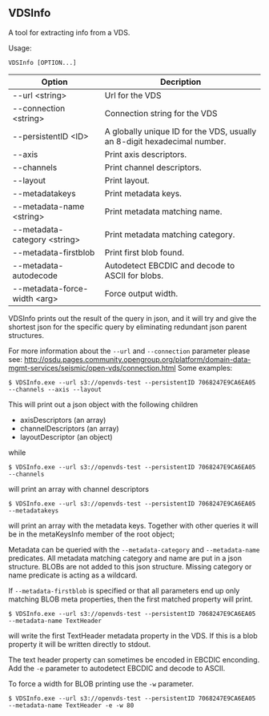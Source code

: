 ## VDSInfo

A tool for extracting info from a VDS.

Usage:
```
VDSInfo [OPTION...]
```

| Option                        | Decription |
|-------------------------------|------------|
| --url \<string>               | Url for the VDS
| --connection \<string>        | Connection string for the VDS
| --persistentID \<ID>          | A globally unique ID for the VDS, usually an 8-digit hexadecimal number.
| --axis                        | Print axis descriptors.
| --channels                    | Print channel descriptors.
| --layout                      | Print layout.
| --metadatakeys                | Print metadata keys.
| --metadata-name \<string>     | Print metadata matching name.
| --metadata-category \<string> | Print metadata matching category.
| --metadata-firstblob          | Print first blob found.
| --metadata-autodecode         | Autodetect EBCDIC and decode to ASCII for blobs.
| --metadata-force-width \<arg> | Force output width.

VDSInfo prints out the result of the query in json, and it will try and give
the shortest json for the specific query by eliminating redundant json parent
structures.

For more information about the ``--url`` and ``--connection`` parameter please see:
http://osdu.pages.community.opengroup.org/platform/domain-data-mgmt-services/seismic/open-vds/connection.html
Some examples:

```
$ VDSInfo.exe --url s3://openvds-test --persistentID 7068247E9CA6EA05 --channels --axis --layout
```
This will print out a json object with the following children
 * axisDescriptors (an array)
 * channelDescriptors (an array)
 * layoutDescriptor (an object)

while
```
$ VDSInfo.exe --url s3://openvds-test --persistentID 7068247E9CA6EA05 --channels
```
will print an array with channel descriptors

```
$ VDSInfo.exe --url s3://openvds-test --persistentID 7068247E9CA6EA05 --metadatakeys
```
will print an array with the metadata keys. Together with other queries it will
be in the metaKeysInfo member of the root object;

Metadata can be queried with the `--metadata-category` and `--metadata-name`
predicates. All metadata matching category and name are put in a json
structure.  BLOBs are not added to this json structure. Missing category or
name predicate is acting as a wildcard.

If `--metadata-firstblob` is specified or that all parameters end up only
matching BLOB meta properties, then the first matched property will print.

```
$ VDSInfo.exe --url s3://openvds-test --persistentID 7068247E9CA6EA05 --metadata-name TextHeader
```
will write the first TextHeader metadata property in the VDS. If this is a blob
property it will be written directly to stdout.

The text header property can sometimes be encoded in EBCDIC enconding. Add the
`-e` parameter to autodetect EBCDIC and decode to ASCII.

To force a width for BLOB printing use the `-w` parameter.
```
$ VDSInfo.exe --url s3://openvds-test --persistentID 7068247E9CA6EA05 --metadata-name TextHeader -e -w 80
```
